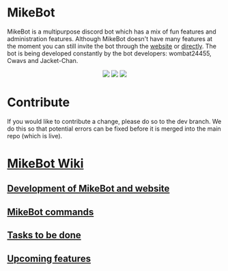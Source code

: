 # MikeBot
MikeBot is a multipurpose discord bot which has a mix of fun features and administration features. Although MikeBot doesn't have many features at the moment you can still invite the bot through the [website](https://wombat24455.github.io/mikebot.github.io/) or [directly](https://discord.com/oauth2/authorize?client_id=639421464185143301&scope=bot&permissions=2146958847). The bot is being developed constantly by the bot developers: wombat24455, Cwavs and Jacket-Chan.
<p align="center">
<img src="https://img.shields.io/github/stars/wombat24455/MikebotDiscordBot">
<img src="https://www.codefactor.io/repository/github/wombat24455/mikebotdiscordbot/badge/master">
<img src="https://img.shields.io/github/license/wombat24455/MikebotDiscordBot">
</p>

# Contribute
If you would like to contribute a change, please do so to the dev branch. We do this so that potential errors can be fixed before it is merged into the main repo (which is live).

# [MikeBot Wiki](https://github.com/wombat24455/MikebotDiscordBot/wiki)
## [Development of MikeBot and website](https://github.com/wombat24455/MikebotDiscordBot/wiki/Development-of-MikeBot-and-MikeBot-website)  
## [MikeBot commands](https://github.com/wombat24455/MikebotDiscordBot/wiki/MikeBot-commands)  
## [Tasks to be done](https://github.com/wombat24455/MikebotDiscordBot/wiki/Tasks-to-be-done)  
## [Upcoming features](https://github.com/wombat24455/MikebotDiscordBot/wiki/Upcoming-features)
